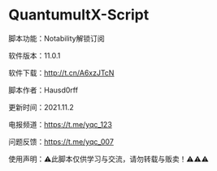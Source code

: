 # QuantumultX-Script

脚本功能：Notability解锁订阅

软件版本：11.0.1

软件下载：http://t.cn/A6xzJTcN

脚本作者：Hausd0rff

更新时间：2021.11.2

电报频道：https://t.me/yqc_123

问题反馈：https://t.me/yqc_007

使用声明：⚠️此脚本仅供学习与交流，请勿转载与贩卖！⚠️⚠️⚠️

